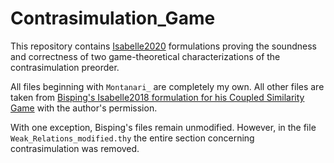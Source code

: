 # Contrasimulation_Game

This repository contains [Isabelle2020](https://isabelle.in.tum.de/website-Isabelle2020/index.html) formulations proving the soundness and correctness of two game-theoretical characterizations of the contrasimulation preorder.

All files beginning with `Montanari_` are completely my own. 
All other files are taken from [Bisping's Isabelle2018 formulation for his Coupled Similarity Game](https://doi.org/10.6084/m9.figshare.7831382.v1) with the author's permission.

With one exception, Bisping's files remain unmodified. However, in the file `Weak_Relations_modified.thy` the entire section concerning contrasimulation was removed. 
